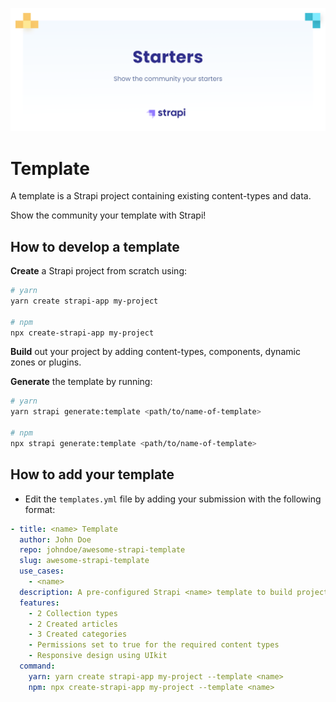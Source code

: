![Starters](/assets/banner-starters.png)

# Template

A template is a Strapi project containing existing content-types and data.

Show the community your template with Strapi!

## How to develop a template

**Create** a Strapi project from scratch using:

```bash
# yarn
yarn create strapi-app my-project

# npm 
npx create-strapi-app my-project
```

**Build** out your project by adding content-types, components, dynamic zones or plugins.

**Generate** the template by running:

```bash
# yarn
yarn strapi generate:template <path/to/name-of-template>

# npm 
npx strapi generate:template <path/to/name-of-template>
```


## How to add your template

  - Edit the `templates.yml` file by adding your submission with the following format:

```yaml
- title: <name> Template
  author: John Doe
  repo: johndoe/awesome-strapi-template
  slug: awesome-strapi-template
  use_cases:
    - <name>
  description: A pre-configured Strapi <name> template to build projects with any frontend.
  features:
    - 2 Collection types
    - 2 Created articles
    - 3 Created categories
    - Permissions set to true for the required content types
    - Responsive design using UIkit
  command:
    yarn: yarn create strapi-app my-project --template <name>
    npm: npx create-strapi-app my-project --template <name>
```